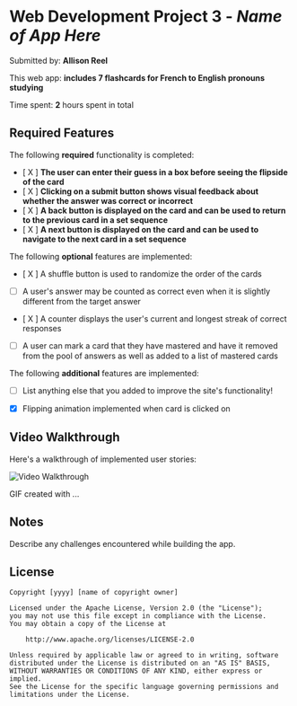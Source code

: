 # Web Development Project 3 - *Name of App Here*

Submitted by: **Allison Reel**

This web app: **includes 7 flashcards for French to English pronouns studying**

Time spent: **2** hours spent in total

## Required Features

The following **required** functionality is completed:

- [ X ] **The user can enter their guess in a box before seeing the flipside of the card**
- [ X ] **Clicking on a submit button shows visual feedback about whether the answer was correct or incorrect**
- [ X ] **A back button is displayed on the card and can be used to return to the previous card in a set sequence**
- [ X ] **A next button is displayed on the card and can be used to navigate to the next card in a set sequence**

The following **optional** features are implemented:

- [ X ] A shuffle button is used to randomize the order of the cards
- [ ] A user's answer may be counted as correct even when it is slightly different from the target answer
- [ X ] A counter displays the user's current and longest streak of correct responses
- [ ] A user can mark a card that they have mastered and have it removed from the pool of answers as well as added to a list of mastered cards

The following **additional** features are implemented:

* [ ] List anything else that you added to improve the site's functionality!
- [X] Flipping animation implemented when card is clicked on

## Video Walkthrough

Here's a walkthrough of implemented user stories:

<img src='http://i.imgur.com/link/to/your/gif/file.gif' title='Video Walkthrough' width='' alt='Video Walkthrough' />

<!-- Replace this with whatever GIF tool you used! -->
GIF created with ...  
<!-- Recommended tools:
[Kap](https://getkap.co/) for macOS
[ScreenToGif](https://www.screentogif.com/) for Windows
[peek](https://github.com/phw/peek) for Linux. -->

## Notes

Describe any challenges encountered while building the app.

## License

    Copyright [yyyy] [name of copyright owner]

    Licensed under the Apache License, Version 2.0 (the "License");
    you may not use this file except in compliance with the License.
    You may obtain a copy of the License at

        http://www.apache.org/licenses/LICENSE-2.0

    Unless required by applicable law or agreed to in writing, software
    distributed under the License is distributed on an "AS IS" BASIS,
    WITHOUT WARRANTIES OR CONDITIONS OF ANY KIND, either express or implied.
    See the License for the specific language governing permissions and
    limitations under the License.